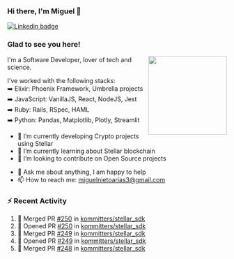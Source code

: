 ### Hi there, I'm Miguel 👋

<a href="https://linkedin.com/in/miguelnietoa/" target="_blank" rel="noopener noreferrer">
  <img src="https://img.shields.io/badge/-LinkedIn-0e76a8?style=flat-square&logo=Linkedin&logoColor=white" alt="Linkedin badge">
</a>
<!-- [![Website Badge](https://img.shields.io/badge/Website-3b5998?style=flat-square&logo=google-chrome&logoColor=white)](#notavailablenow#) 

<img src="https://i.imgur.com/tbrLrt5.gif" width=400 alt="Coding GIF" align="right"/>
-->


### Glad to see you here!
<a href="https://github.com/miguelnietoa"><img src="https://github-readme-stats.vercel.app/api?username=miguelnietoa&show_icons=true&hide_border=true&count_private=true&include_all_commits=true&theme=tokyonight" height="180em" align="right"/></a>
I'm a Software Developer, lover of tech and science. 

I've worked with the following stacks:\
➡️ Elixir: Phoenix Framework, Umbrella projects\
➡️ JavaScript: VanillaJS, React, NodeJS, Jest\
➡️ Ruby: Rails, RSpec, HAML\
➡️ Python: Pandas, Matplotlib, Plotly, Streamlit

- 🔭 I’m currently developing Crypto projects using Stellar
- 🌱 I’m currently learning about Stellar blockchain
- 👯 I’m looking to contribute on Open Source projects
<!-- 
- 😄 I just finished a Machine Learning course! 
- 🤔 I’m looking for help with ...
-->
- 💬 Ask me about anything, I am happy to help
- 📫 How to reach me: miguelnietoarias3@gmail.com

### ⚡ Recent Activity

<!--START_SECTION:activity-->
1. 🎉 Merged PR [#250](https://github.com/kommitters/stellar_sdk/pull/250) in [kommitters/stellar_sdk](https://github.com/kommitters/stellar_sdk)
2. 💪 Opened PR [#250](https://github.com/kommitters/stellar_sdk/pull/250) in [kommitters/stellar_sdk](https://github.com/kommitters/stellar_sdk)
3. 🎉 Merged PR [#249](https://github.com/kommitters/stellar_sdk/pull/249) in [kommitters/stellar_sdk](https://github.com/kommitters/stellar_sdk)
4. 💪 Opened PR [#249](https://github.com/kommitters/stellar_sdk/pull/249) in [kommitters/stellar_sdk](https://github.com/kommitters/stellar_sdk)
5. 🎉 Merged PR [#248](https://github.com/kommitters/stellar_sdk/pull/248) in [kommitters/stellar_sdk](https://github.com/kommitters/stellar_sdk)
<!--END_SECTION:activity-->
